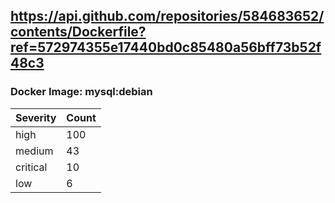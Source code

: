 ## https://api.github.com/repositories/584683652/contents/Dockerfile?ref=572974355e17440bd0c85480a56bff73b52f48c3

### Docker Image: mysql:debian
| Severity | Count |
|----------|-------|
| high | 100 |
| medium | 43 |
| critical | 10 |
| low | 6 |